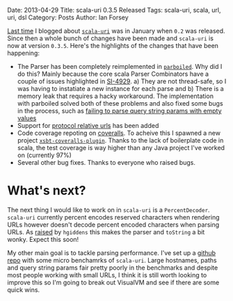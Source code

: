 Date: 2013-04-29
Title: scala-uri 0.3.5 Released
Tags: scala-uri, scala, url, uri, dsl
Category: Posts
Author: Ian Forsey


[Last time](http://theon.github.io/scala-uri-02-released.html) I blogged about [`scala-uri`](https://github.com/theon/scala-uri) was in January when `0.2` was released. Since then a whole bunch of changes have been made and `scala-uri` is now at version `0.3.5`. Here's the highlights of the changes that have been happening:

  * The Parser has been completely reimplemented in [`parboiled`](https://github.com/sirthias/parboiled/wiki). Why did I do this? Mainly because the core scala Parser Combinators have a couple of issues highlighted in [SI-4929](https://issues.scala-lang.org/browse/SI-4929). a) They are not thread-safe, so I was having to instatiate a new instance for each parse and b) There is a memory leak that requires a hacky workaround. The implementation with parboiled solved both of these problems and also fixed some bugs in the process, such as [failing to parse query string params with empty values](https://github.com/theon/scala-uri/issues/15)
  * Support for [protocol relative urls](https://github.com/theon/scala-uri#protocol-relative-urls) has been added
  * Code coverage repoting on [coveralls](https://coveralls.io/r/theon/scala-uri). To acheive this I spawned a new project [`xsbt-coveralls-plugin`](https://github.com/theon/xsbt-coveralls-plugin). Thanks to the lack of boilerplate code in scala, the test coverage is way higher than any Java project I've worked on (currently 97%)
  * Several other bug fixes. Thanks to everyone who raised bugs.

# What's next?

The next thing I would like to work on in `scala-uri` is a `PercentDecoder`. `scala-uri` currently percent encodes reserved characters when rendering URLs however doesn't decode percent encoded characters when parsing URLs. As [raised](https://github.com/theon/scala-uri/issues/12) by `hgiddens` this makes the parser and `toString` a bit wonky. Expect this soon!

My other main goal is to tackle parsing performance. I've set up a [github repo](https://github.com/theon/scala-uri-benchmarks) with some micro benchamrks of `scala-uri`. Large hostnames, paths and query string params fair pretty poorly in the benchmarks and despite most people working with small URLs, I think it is still worth looking to improve this so I'm going to break out VisualVM and see if there are some quick wins.